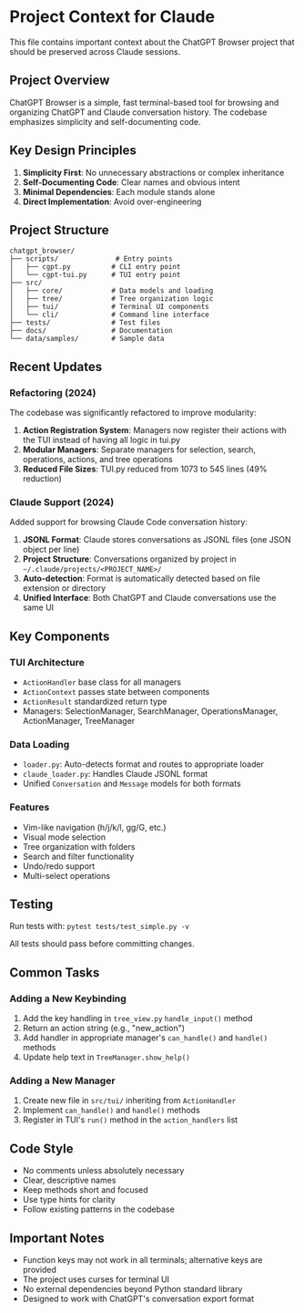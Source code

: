 # Project Context for Claude

This file contains important context about the ChatGPT Browser project that should be preserved across Claude sessions.

## Project Overview

ChatGPT Browser is a simple, fast terminal-based tool for browsing and organizing ChatGPT and Claude conversation history. The codebase emphasizes simplicity and self-documenting code.

## Key Design Principles

1. **Simplicity First**: No unnecessary abstractions or complex inheritance
2. **Self-Documenting Code**: Clear names and obvious intent
3. **Minimal Dependencies**: Each module stands alone
4. **Direct Implementation**: Avoid over-engineering

## Project Structure

```
chatgpt_browser/
├── scripts/              # Entry points
│   ├── cgpt.py          # CLI entry point
│   └── cgpt-tui.py      # TUI entry point
├── src/
│   ├── core/            # Data models and loading
│   ├── tree/            # Tree organization logic
│   ├── tui/             # Terminal UI components
│   └── cli/             # Command line interface
├── tests/               # Test files
├── docs/                # Documentation
└── data/samples/        # Sample data
```

## Recent Updates

### Refactoring (2024)
The codebase was significantly refactored to improve modularity:
1. **Action Registration System**: Managers now register their actions with the TUI instead of having all logic in tui.py
2. **Modular Managers**: Separate managers for selection, search, operations, actions, and tree operations
3. **Reduced File Sizes**: TUI.py reduced from 1073 to 545 lines (49% reduction)

### Claude Support (2024)
Added support for browsing Claude Code conversation history:
1. **JSONL Format**: Claude stores conversations as JSONL files (one JSON object per line)
2. **Project Structure**: Conversations organized by project in `~/.claude/projects/<PROJECT_NAME>/`
3. **Auto-detection**: Format is automatically detected based on file extension or directory
4. **Unified Interface**: Both ChatGPT and Claude conversations use the same UI

## Key Components

### TUI Architecture
- `ActionHandler` base class for all managers
- `ActionContext` passes state between components
- `ActionResult` standardized return type
- Managers: SelectionManager, SearchManager, OperationsManager, ActionManager, TreeManager

### Data Loading
- `loader.py`: Auto-detects format and routes to appropriate loader
- `claude_loader.py`: Handles Claude JSONL format
- Unified `Conversation` and `Message` models for both formats

### Features
- Vim-like navigation (h/j/k/l, gg/G, etc.)
- Visual mode selection
- Tree organization with folders
- Search and filter functionality
- Undo/redo support
- Multi-select operations

## Testing

Run tests with: `pytest tests/test_simple.py -v`

All tests should pass before committing changes.

## Common Tasks

### Adding a New Keybinding
1. Add the key handling in `tree_view.py` `handle_input()` method
2. Return an action string (e.g., "new_action")
3. Add handler in appropriate manager's `can_handle()` and `handle()` methods
4. Update help text in `TreeManager.show_help()`

### Adding a New Manager
1. Create new file in `src/tui/` inheriting from `ActionHandler`
2. Implement `can_handle()` and `handle()` methods
3. Register in TUI's `run()` method in the `action_handlers` list

## Code Style

- No comments unless absolutely necessary
- Clear, descriptive names
- Keep methods short and focused
- Use type hints for clarity
- Follow existing patterns in the codebase

## Important Notes

- Function keys may not work in all terminals; alternative keys are provided
- The project uses curses for terminal UI
- No external dependencies beyond Python standard library
- Designed to work with ChatGPT's conversation export format